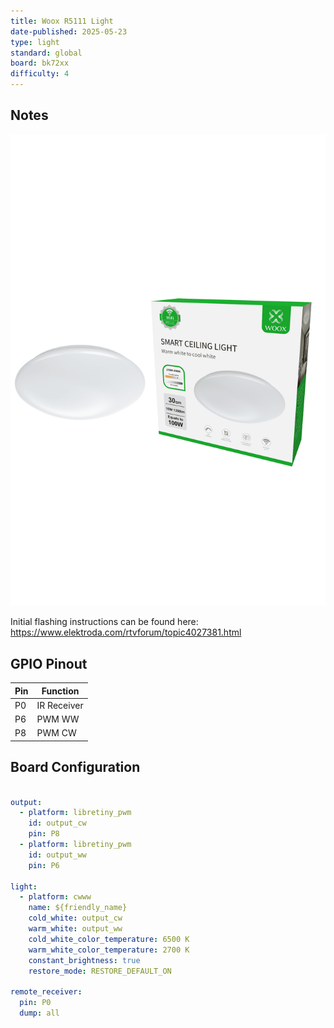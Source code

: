 ```yaml
---
title: Woox R5111 Light
date-published: 2025-05-23
type: light
standard: global
board: bk72xx
difficulty: 4
---
```


## Notes

![Woox R5111](./woox-r5111-smart-ceiling-light.png "Woox R5111")

Initial flashing instructions can be found here: <https://www.elektroda.com/rtvforum/topic4027381.html>

## GPIO Pinout

| Pin  | Function          |
| ---- | ----------------- |
| P0   | IR Receiver       |
| P6   | PWM WW            |
| P8   | PWM CW            |

## Board Configuration

```yaml

output:
  - platform: libretiny_pwm
    id: output_cw
    pin: P8
  - platform: libretiny_pwm
    id: output_ww
    pin: P6

light:
  - platform: cwww
    name: ${friendly_name}
    cold_white: output_cw
    warm_white: output_ww
    cold_white_color_temperature: 6500 K
    warm_white_color_temperature: 2700 K
    constant_brightness: true
    restore_mode: RESTORE_DEFAULT_ON

remote_receiver:
  pin: P0
  dump: all

```
